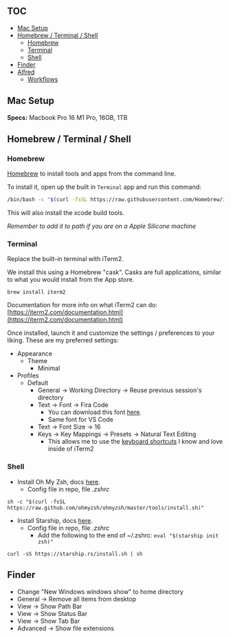 <!-- START doctoc generated TOC please keep comment here to allow auto update -->
<!-- DON'T EDIT THIS SECTION, INSTEAD RE-RUN doctoc TO UPDATE -->

## TOC
- [Mac Setup](#mac-setup)
- [Homebrew / Terminal / Shell](#homebrew--terminal--shell)
  - [Homebrew](#homebrew)
  - [Terminal](#terminal)
  - [Shell](#shell)
- [Finder](#finder)
- [Alfred](#alfred)
  - [Workflows](#workflows)

<!-- END doctoc generated TOC please keep comment here to allow auto update -->

## Mac Setup

**Specs:** Macbook Pro 16 M1 Pro, 16GB, 1TB

## Homebrew / Terminal / Shell

### Homebrew

[Homebrew](https://brew.sh/) to install tools and apps from the command line.

To install it, open up the built in `Terminal` app and run this command:

```sh
/bin/bash -c "$(curl -fsSL https://raw.githubusercontent.com/Homebrew/install/HEAD/install.sh)"
```

This will also install the xcode build tools.

_Remember to add it to path if you are on a Apple Silicone machine_

### Terminal

Replace the built-in terminal with iTerm2.

We install this using a Homebrew "cask". Casks are full applications, similar to what you would install from the App store.

```
brew install iterm2
```

Documentation for more info on what iTerm2 can do: [https://iterm2.com/documentation.html](https://iterm2.com/documentation.html)

Once installed, launch it and customize the settings / preferences to your liking. These are my preferred settings:

* Appearance
  * Theme
    * Minimal
* Profiles
  * Default
    * General -> Working Directory -> Reuse previous session's directory
    * Text -> Font -> Fira Code
      * You can download this font [here](https://github.com/tonsky/FiraCode).
      * Same font for VS Code
    * Text -> Font Size -> 16
    * Keys -> Key Mappings -> Presets -> Natural Text Editing
      * This allows me to use the [keyboard shortcuts](https://gist.github.com/w3cj/022081eda22081b82c52) I know and love inside of iTerm2

### Shell

* Install Oh My Zsh, docs [here](https://github.com/ohmyzsh/ohmyzsh/wiki).
  * Config file in repo, file _.zshrc_

```
sh -c "$(curl -fsSL https://raw.github.com/ohmyzsh/ohmyzsh/master/tools/install.sh)"
```

* Install Starship, docs [here](https://starship.rs/config/).
  * Config file in repo, file _.zshrc_
	* Add the following to the end of ~/.zshrc: ```eval "$(starship init zsh)"```
	
```
curl -sS https://starship.rs/install.sh | sh
```

## Finder

* Change "New Windows windows show" to home directory
* General -> Remove all items from desktop
* View -> Show Path Bar
* View -> Show Status Bar
* View -> Show Tab Bar
* Advanced -> Show file extensions
